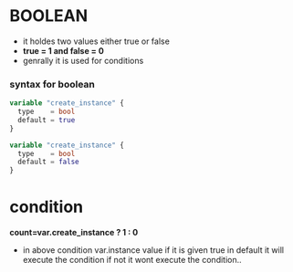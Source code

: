 # BOOLEAN
* it holdes two values either true or false
* **true = 1 and false = 0**
* genrally it is used for conditions

### syntax for boolean
```terraform
variable "create_instance" {
  type    = bool
  default = true    
}
```
```terraform
variable "create_instance" {
  type    = bool
  default = false
}
```
# condition
**count=var.create_instance ? 1 : 0**
   * in above condition var.instance value if it is given true in default it will execute the condition if not it wont execute the condition..
